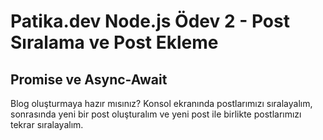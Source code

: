 # Patika.dev Node.js Ödev 2 - Post Sıralama ve Post Ekleme

## Promise ve Async-Await
Blog oluşturmaya hazır mısınız? Konsol ekranında postlarımızı sıralayalım, sonrasında yeni bir post oluşturalım ve yeni post ile birlikte postlarımızı tekrar sıralayalım.
